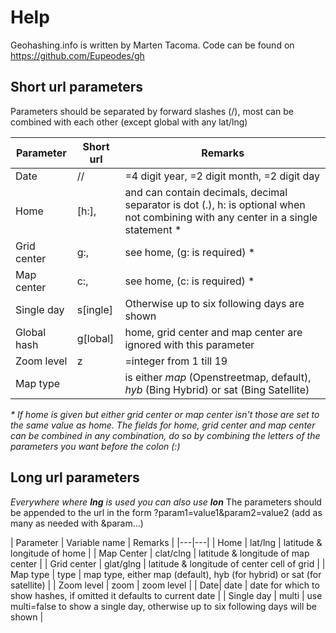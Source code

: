 # Help

Geohashing.info is written by Marten Tacoma. Code can be found on https://github.com/Eupeodes/gh

## Short url parameters
Parameters should be separated by forward slashes (/), most can be combined with each other (except global with any lat/lng)

| Parameter | Short url | Remarks |
|---|---|---|
| Date | <y>/<m>/<d> | <y>=4 digit year, <m>=2 digit month, <d>=2 digit day |
| Home | [h:]<lat>,<lng> | <lat> and <lng> can contain decimals, decimal separator is dot (.), h: is optional when not combining with any center in a single statement \* |
| Grid center | g:<lat>,<lng> | see home, (g: is required) \* |
| Map center | c:<lat>,<lng> | see home, (c: is required) \* |
| Single day | s[ingle] | Otherwise up to six following days are shown|
| Global hash | g[lobal] | home, grid center and map center are ignored with this parameter |
| Zoom level | z<int> | <int>=integer from 1 till 19 |
| Map type | <type> | <type> is either *map* (Openstreetmap, default), *hyb* (Bing Hybrid) or sat (Bing Satellite) |
*\* If home is given but either grid center or map center isn't those are set to the same value as home.
The fields for home, grid center and map center can be combined in any combination, do so by combining the letters of the parameters you want before the colon (:)*

## Long url parameters
*Everywhere where **lng** is used you can also use **lon***
The parameters should be appended to the url in the form ?param1=value1&param2=value2 (add as many as needed with &param...)

| Parameter | Variable name | Remarks | 
|---|---|
| Home | lat/lng | latitude & longitude of home |
| Map Center | clat/clng | latitude & longitude of map center |
| Grid center | glat/glng | latitude & longitude of center cell of grid |
| Map type | type | map type, either map (default), hyb (for hybrid) or sat (for satellite) |
| Zoom level | zoom | zoom level |
| Date| date | date for which to show hashes, if omitted it defaults to current date |
| Single day | multi | use multi=false to show a single day, otherwise up to six following days will be shown |